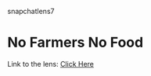 snapchatlens7

# No Farmers No Food

Link to the lens: [Click Here](https://www.snapchat.com/unlock/?type=SNAPCODE&uuid=bc7ac0ca22c4432e9df49ad9713b6851&metadata=01)

